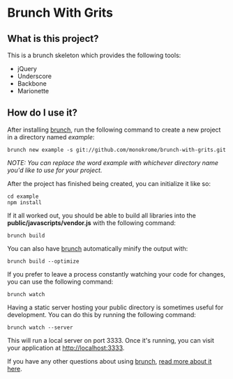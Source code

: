 Brunch With Grits
=================

What is this project?
--------------------

This is a brunch skeleton which provides the following tools:

- jQuery
- Underscore
- Backbone
- Marionette

How do I use it?
----------------

After installing [brunch][brunch], run the following command to create a new
project in a directory named *example*:

    brunch new example -s git://github.com/monokrome/brunch-with-grits.git

*NOTE: You can replace the word example with whichever directory name you'd
like to use for your project.*

After the project has finished being created, you can initialize
it like so:

    cd example
    npm install

If it all worked out, you should be able to build all libraries into the
**public/javascripts/vendor.js** with the following command:

    brunch build

You can also have [brunch][brunch] automatically minify the output with:

    brunch build --optimize

If you prefer to leave a process constantly watching your code for changes,
you can use the following command:

    brunch watch

Having a static server hosting your public directory is sometimes useful for
development. You can do this by running the following command:

    brunch watch --server

This will run a local server on port 3333. Once it's running, you can visit
your application at [http://localhost:3333](http://localhost:3333).

If you have any other questions about using [brunch][brunch], [read more
about it here][brunch].

[brunch]: http://brunch.io "http://brunch.io"